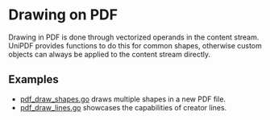 # Drawing on PDF
Drawing in PDF is done through vectorized operands in the content stream.
UniPDF provides functions to do this for common shapes, otherwise custom
objects can always be applied to the content stream directly.

## Examples

- [pdf_draw_shapes.go](pdf_draw_shapes.go) draws multiple shapes in a new PDF file.
- [pdf_draw_lines.go](pdf_draw_lines.go) showcases the capabilities of creator lines.

